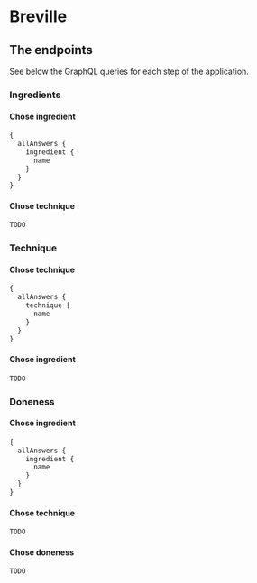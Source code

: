 Breville
========

## The endpoints

See below the GraphQL queries for each step of the application.

### Ingredients

#### Chose ingredient

```graphql
{
  allAnswers {
    ingredient {
      name
    }
  }
}
```

#### Chose technique

```graphql
TODO
```


### Technique

#### Chose technique

```graphql
{
  allAnswers {
    technique {
      name
    }
  }
}
```

#### Chose ingredient

```graphql
TODO
```


### Doneness

#### Chose ingredient

```graphql
{
  allAnswers {
    ingredient {
      name
    }
  }
}
```

#### Chose technique

```graphql
TODO
```

#### Chose doneness

```graphql
TODO
```
